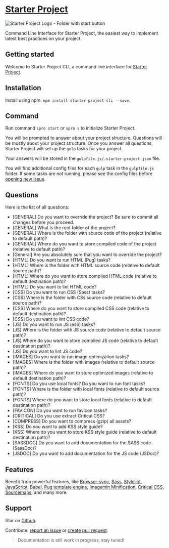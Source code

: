 # [Starter Project](https://starter.silvestarbistrovic.from.hr)

![Starter Project Logo - Folder with start button](https://raw.githubusercontent.com/maliMirkec/starter-project/master/src/gfx/png/starter-project.png)

Command Line Interface for Starter Project, the easiest way to implement latest best practices on your project.

## Getting started
Welcome to Starter Project CLI, a command line interface for [Starter Project].

## Installation

Install using npm: `npm install starter-project-cli --save`.

## Command

Run command `spro start` or `spro s` to initialize Starter Project.

You will be prompted to answer about your project structure. Questions will be mostly about your project structure. Once you answer all questions, Starter Project will set up the `gulp` tasks for your project.

Your answers will be stored in the `gulpfile.js/.starter-project.json` file.

You will find additional config files for each `gulp` task in the `gulpfile.js` folder. If some tasks are not running, please see the config files before [opening new issue](https://github.com/maliMirkec/starter-project-cli/issues/new).

## Questions

Here is the list of all questions:
- [GENERAL] Do you want to override the project? Be sure to commit all changes before you proceed.
- [GENERAL] What is the root folder of the project?
- [GENERAL] Where is the folder with source code of the project (relative to default path)?
- [GENERAL] Where do you want to store compiled code of the project (relative to default path)?
- [General] Are you absolutely sure that you want to override the project?
- [HTML] Do you want to run HTML (Pug) tasks?
- [HTML] Where is the folder with HTML source code (relative to default source path)?
- [HTML] Where do you want to store compiled HTML code (relative to default destination path)?
- [HTML] Do you want to lint HTML code?
- [CSS] Do you want to run CSS (Sass) tasks?
- [CSS] Where is the folder with CSs source code (relative to default source path)?
- [CSS] Where do you want to store compiled CSS code (relative to default destination path)?
- [CSS] Do you want to lint CSS code?
- [JS] Do you want to run JS (es6) tasks?
- [JS] Where is the folder with JS source code (relative to default source path)?
- [JS] Where do you want to store compiled JS code (relative to default destination path)?
- [JS] Do you want to lint JS code?
- [IMAGES] Do you want to run image optimization tasks?
- [IMAGES] Where is the folder with images (relative to default source path)?
- [IMAGES] Where do you want to store optimized images (relative to default destination path)?
- [FONTS] Do you use local fonts? Do you want to run font tasks?
- [FONTS] Where is the folder with local fonts (relative to default source path)?
- [FONTS] Where do you want to store local fonts (relative to default destination path)?
- [FAVICON] Do you want to run favicon tasks?
- [CRITICAL] Do you use extract Critical CSS?
- [COMPRESS] Do you want to compress (gzip) all assets?
- [KSS] Do you want to add KSS style guide?
- [KSS] Where do you want to store KSS style guide (relative to default destination path)?
- [SASSDOC] Do you want to add documentation for the SASS code (SassDoc)?
- [JSDOC] Do you want to add documentation for the JS code (JSDoc)?

## Features

Benefit from powerful features, like [Browser-sync](https://www.browsersync.io/), [Sass](http://sass-lang.com/), [Stylelint](https://stylelint.io/), [JavaScript](https://developer.mozilla.org/bm/docs/Web/JavaScript), [Babel](https://babeljs.io/), [Pug template engine](https://pugjs.org/api/getting-started.html), [Imagemin Minification](https://www.npmjs.com/package/gulp-imagemin), [Critical CSS](https://www.smashingmagazine.com/2015/08/understanding-critical-css/), [Sourcemaps](https://www.npmjs.com/package/gulp-sourcemaps), and many more.

## Support

Star on [Github](https://github.com/maliMirkec/starter-project-cli).

Contribute: [report an issue](https://github.com/maliMirkec/starter-project-cli/issues/new) or [create pull request](https://github.com/maliMirkec/starter-project-cli/compare).

> Documentation is still work in progress, stay tuned!

[Starter Project]: (https://starter.silvestarbistrovic.from.hr)

